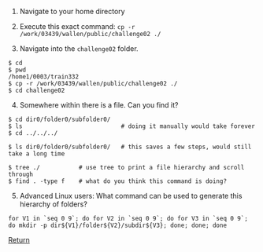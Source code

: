 

1) Navigate to your home directory

2) Execute this exact command: `cp -r /work/03439/wallen/public/challenge02 ./`

3) Navigate into the `challenge02` folder.

```
$ cd
$ pwd
/home1/0003/train332
$ cp -r /work/03439/wallen/public/challenge02 ./
$ cd challenge02
```

4) Somewhere within there is a file. Can you find it?

```
$ cd dir0/folder0/subfolder0/
$ ls                            # doing it manually would take forever
$ cd ../../../
```

```
$ ls dir0/folder0/subfolder0/   # this saves a few steps, would still take a long time
```

```
$ tree ./           # use tree to print a file hierarchy and scroll through
$ find . -type f    # what do you think this command is doing?
```

5) Advanced Linux users: What command can be used to generate this hierarchy of folders?
```
for V1 in `seq 0 9`; do for V2 in `seq 0 9`; do for V3 in `seq 0 9`; do mkdir -p dir${V1}/folder${V2}/subdir${V3}; done; done; done
```


[Return](intro_to_linux_03.md)
